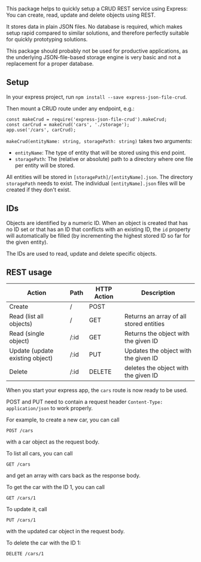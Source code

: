 This package helps to quickly setup a CRUD REST service using Express:
You can create, read, update and delete objects using REST.

It stores data in plain JSON files. No database is required, which makes
setup rapid compared to similar solutions, and therefore perfectly suitable
for quickly prototyping solutions.

This package should probably not be used for productive applications, as
the underlying JSON-file-based storage engine is very basic and not a
replacement for a proper database.

## Setup

In your express project, run `npm install --save express-json-file-crud`.

Then mount a CRUD route under any endpoint, e.g.:

    const makeCrud = require('express-json-file-crud').makeCrud;
    const carCrud = makeCrud('cars', './storage');
    app.use('/cars', carCrud);

`makeCrud(entityName: string, storagePath: string)` takes two arguments:
* `entityName`: The type of entity that will be stored using this end
  point.
* `storagePath`: The (relative or absolute) path to a directory where
  one file per entity will be stored.

All entities will be stored in `[storagePath]/[entityName].json`. The
directory `storagePath` needs to exist. The individual
`[entityName].json` files will be created if they don't exist.

## IDs
Objects are identified by a numeric ID. When an object is created that
has no ID set or that has an ID that conflicts with an existing ID,
the `id` property will automatically be filled (by incrementing the
highest stored ID so far for the given entity).

The IDs are used to read, update and delete specific objects.

## REST usage

| Action | Path | HTTP Action | Description |
|--------|-----|-------------|-------------|
| Create | /   | POST        | |
| Read (list all objects) | / | GET | Returns an array of all stored entities |
| Read (single object) | /:id | GET | Returns the object with the given ID |
| Update (update existing object) | /:id | PUT | Updates the object with the given ID |
| Delete | /:id | DELETE | deletes the object with the given ID |

When you start your express app, the `cars` route is now ready to
be used.

POST and PUT need to contain a request header `Content-Type: application/json`
to work properly.

For example, to create a new car, you can call

    POST /cars

with a car object as the request body.

To list all cars, you can call

    GET /cars

and get an array with cars back as the response body.

To get the car with the ID 1, you can call

    GET /cars/1

To update it, call

    PUT /cars/1

with the updated car object in the request body.

To delete the car with the ID 1:

    DELETE /cars/1
